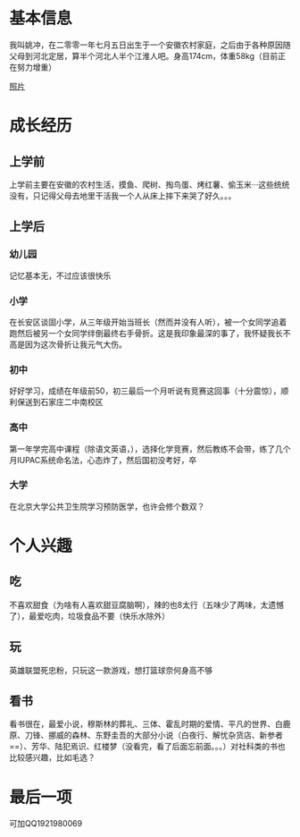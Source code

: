 
<html lang="zh-cn">
<head>
<meta charset="utf-8"/>
<title>震惊！他竟然是这样的人···</title>
</head>
<body>
<h1>基本信息</h1>
<p>我叫姚冲，在二零零一年七月五日出生于一个安徽农村家庭，之后由于各种原因随父母到河北定居，算半个河北人半个江淮人吧。身高174cm，体重58kg（目前正在努力增重）</p>
  <a href=https://image.baidu.com/search/detail?ct=503316480&z=0&ipn=d&word=%E4%BA%9A%E7%B4%A2&hs=2&pn=5&spn=0&di=171160&pi=0&rn=1&tn=baiduimagedetail&is=0%2C0&ie=utf-8&oe=utf-8&cl=2&lm=-1&cs=72470854%2C3382241096&os=494460109%2C2169654716&simid=3314871507%2C181584271&adpicid=0&lpn=0&ln=30&fr=ala&fm=&sme=&cg=&bdtype=0&oriquery=%E4%BA%9A%E7%B4%A2&objurl=http%3A%2F%2Fi0.hdslb.com%2Fbfs%2Farticle%2Fece29b3b19fe926f761cf0f27c1de09a1c6651e5.jpg&fromurl=ippr_z2C%24qAzdH3FAzdH3Fooo_z%26e3Bktstktst_z%26e3Bv54AzdH3F6jw1AzdH3Fvem9ndndAzdH3F&gsm=6&islist=&querylist=>照片</a>
<h1>成长经历</h1>
<h2>上学前</h2>
<p>上学前主要在安徽的农村生活，摸鱼、爬树、掏鸟蛋、烤红薯、偷玉米···这些统统没有，只记得父母去地里干活我一个人从床上摔下来哭了好久。。。</p>
<h2>上学后</h2>
<h3>幼儿园</h3>
<p>记忆基本无，不过应该很快乐</p>
<h3>小学</h3>
<p>在长安区谈固小学，从三年级开始当班长（然而并没有人听），被一个女同学追着跑然后被另一个女同学绊倒最终右手骨折。这是我印象最深的事了，我怀疑我长不高是因为这次骨折让我元气大伤。</p>
<h3>初中</h3>
<p>好好学习，成绩在年级前50，初三最后一个月听说有竞赛这回事（十分震惊），顺利保送到石家庄二中南校区</p>
<h3>高中</h3>
<p>第一年学完高中课程（除语文英语，），选择化学竞赛，然后教练不会带，练了几个月IUPAC系统命名法，心态炸了，然后国初没考好，卒</p>
<h3>大学</h3>
<p>在北京大学公共卫生院学习预防医学，也许会修个数双？</p>
<p></p>
<h1>个人兴趣</h1>
<h2>吃</h2>
<p>不喜欢甜食（为啥有人喜欢甜豆腐脑啊），辣的也8太行（五味少了两味，太遗憾了），最爱吃肉，垃圾食品不要（快乐水除外）</p>
<h2>玩</h2>
<P>英雄联盟死忠粉，只玩这一款游戏，想打篮球奈何身高不够</P>
<h2>看书</h2>
<p>看书很在，最爱小说，穆斯林的葬礼、三体、霍乱时期的爱情、平凡的世界、白鹿原、刀锋、挪威的森林、东野圭吾的大部分小说（白夜行、解忧杂货店、新参者==）、芳华、陆犯焉识、红楼梦（没看完，看了后面忘前面。。。）对社科类的书也比较感兴趣，比如毛选？</p>
<h1>最后一项</h1>
<p>可加QQ1921980069</p>
